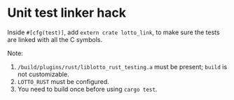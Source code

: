 # Unit test linker hack

Inside `#[cfg(test)]`, add `extern crate lotto_link`, to make sure the tests are linked with all the C symbols.

Note:

1. `/build/plugins/rust/liblotto_rust_testing.a` must be present; `build` is not customizable.
2. `LOTTO_RUST` must be configured.
3. You need to build once before using `cargo test`.
